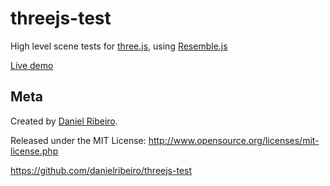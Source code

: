 # threejs-test

High level scene tests for [three.js](http://threejs.org/), using [Resemble.js](https://github.com/Huddle/Resemble.js)

[Live demo](http://danielribeiro.github.io/threejs-test/test/unittests_three.html)


## Meta


Created by [Daniel Ribeiro](http://metaphysicaldeveloper.wordpress.com/about-me). 

Released under the MIT License: http://www.opensource.org/licenses/mit-license.php

https://github.com/danielribeiro/threejs-test
